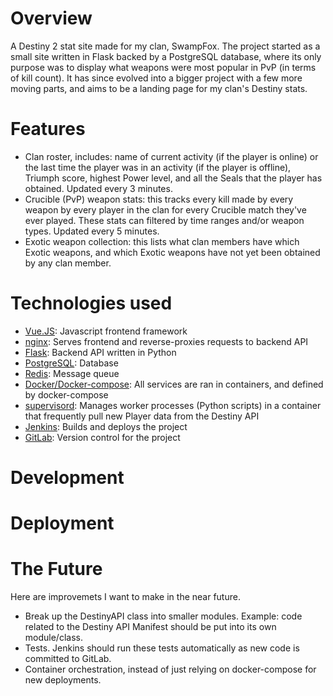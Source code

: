 # Overview

A Destiny 2 stat site made for my clan, SwampFox. The project started as a small site written in Flask backed by a PostgreSQL database, where its only purpose was to display what weapons were most popular in PvP (in terms of kill count). It has since evolved into a bigger project with a few more moving parts, and aims to be a landing page for my clan's Destiny stats.

# Features
* Clan roster, includes: name of current activity (if the player is online) or the last time the player was in an activity (if the player is offline), Triumph score, highest Power level, and all the Seals that the player has obtained. Updated every 3 minutes.
* Crucible (PvP) weapon stats: this tracks every kill made by every weapon by every player in the clan for every Crucible match they've ever played. These stats can filtered by time ranges and/or weapon types. Updated every 5 minutes.
* Exotic weapon collection: this lists what clan members have which Exotic weapons, and which Exotic weapons have not yet been obtained by any clan member.

# Technologies used

* [Vue.JS](https://vuejs.org/): Javascript frontend framework
* [nginx](https://www.nginx.com/): Serves frontend and reverse-proxies requests to backend API
* [Flask](http://flask.pocoo.org/): Backend API written in Python
* [PostgreSQL](https://www.postgresql.org/): Database
* [Redis](https://redis.io/): Message queue
* [Docker/Docker-compose](https://www.docker.com/): All services are ran in containers, and defined by docker-compose
* [supervisord](http://supervisord.org/): Manages worker processes (Python scripts) in a container that frequently pull new Player data from the Destiny API
* [Jenkins](https://jenkins.io/): Builds and deploys the project
* [GitLab](https://about.gitlab.com/): Version control for the project

# Development

# Deployment

# The Future

Here are improvemets I want to make in the near future.

* Break up the DestinyAPI class into smaller modules. Example: code related to the Destiny API Manifest should be put into its own module/class. 
* Tests. Jenkins should run these tests automatically as new code is committed to GitLab.
* Container orchestration, instead of just relying on docker-compose for new deployments.
